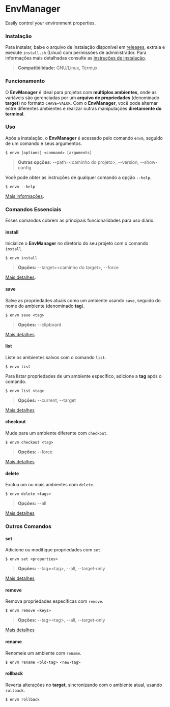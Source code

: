 # EnvManager

Easily control your environment properties.

### Instalação

Para instalar, baixe o arquivo de instalação disponível em [releases](https://github.com/Irineu333/EnvManager/releases),
extraia e execute `install.sh` (Linux) com permissões de administrador. Para informações mais detalhadas consulte
as [instruções de instalação](src/dist/INSTRUCTIONS.md).

> **Compatibilidade:** GNU/Linux, Termux

### Funcionamento

O **EnvManager** é ideal para projetos com **múltiplos ambientes**, onde as variáveis são gerenciadas por um **arquivo
de propriedades** (denominado **target**) no formato `CHAVE=VALOR`. Com o **EnvManager**, você pode alternar entre
diferentes ambientes e realizar outras manipulações **diretamente do terminal**.

### Uso

Após a instalação, o **EnvManager** é acessado pelo comando `envm`, seguido de um comando e seus argumentos.

``` shell
$ envm [options] <command> [arguments]
```

> **Outras opções:** --path=\<caminho do projeto>, --version, --show-config

Você pode obter as instruções de qualquer comando a opção `--help`.

``` shell
$ envm --help
```

[Mais informações](doc/envm.md).

### Comandos Essenciais

Esses comandos cobrem as principais funcionalidades para uso diário.

#### install

Inicialize o **EnvManager** no diretório do seu projeto com o comando `install`.

``` shell
$ envm install
```

> **Opções:** --target=\<caminho do target>, --force

[Mais detalhes](doc/install.md).

#### save

Salve as propriedades atuais como um ambiente usando `save`, seguido do nome do ambiente (denominado **tag**).

``` shell
$ envm save <tag>
```

> **Opções:** --clipboard

[Mais detalhes](doc/save.md)

#### list

Liste os ambientes salvos com o comando `list`.

``` shell
$ envm list
```

Para listar propriedades de um ambiente específico, adicione a **tag** após o comando.

``` shell
$ envm list <tag>
```

> **Opções:** --current, --target

[Mais detalhes](doc/list.md)

#### checkout

Mude para um ambiente diferente com `checkout`.

``` shell
$ envm checkout <tag>
```

> **Opções:** --force

[Mais detalhes](doc/checkout.md)

#### delete

Exclua um ou mais ambientes com `delete`.

``` shell
$ envm delete <tags>
```

> **Opções:** --all

[Mais detalhes](doc/delete.md)

### Outros Comandos

#### set

Adicione ou modifique propriedades com `set`.

``` shell
$ envm set <properties>
```

> **Opções:** --tag=\<tag>, --all, --target-only

[Mais detalhes](doc/set.md)

#### remove

Remova propriedades específicas com `remove`.

``` shell
$ envm remove <keys>
```

> **Opções:** --tag=\<tag>, --all, --target-only

[Mais detalhes](doc/remove.md)

#### rename

Renomeie um ambiente com `rename`.

``` shell
$ envm rename <old-tag> <new-tag>
```

#### rollback

Reverta alterações no **target**, sincronizando com o ambiente atual, usando `rollback`.

``` shell
$ envm rollback
```